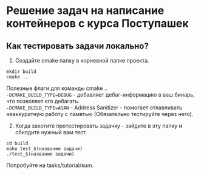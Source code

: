 # Решение задач на написание контейнеров с курса Поступашек

## Как тестировать задачи локально?

1) Создайте cmake папку в корневной папке проекта.

```
mkdir build
cmake ..
```

Полезные флаги для команды cmake ..  
`-DCMAKE_BUILD_TYPE=DEBUG` - добавляет дебаг-информацию в ваш бинарь, что позволяет его дебагать.  
`-DCMAKE_BUILD_TYPE=ASAN` - Address Sanitizer - помогает отлавливать неаккуратную работу с памятью (Обязательно тестируйте через него).  

2) Когда захотите протестировать задачку - зайдите в эту папку и сбилдите нужный вам тест.
```
cd build
make test_$(название задачи)
./test_$(название задачи)
```

Попробуйте на tasks/tutorial/sum.